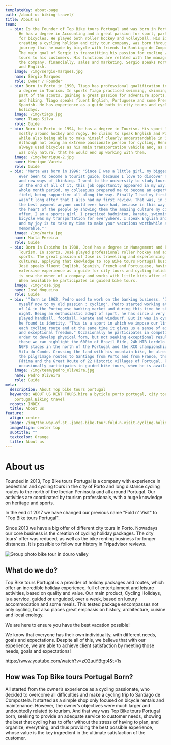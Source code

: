```yaml
---
templateKey: about-page
path: /about-us-biking-travel/
title: About us
team:
  - bio: Is the Founder of Top Bike tours Portugal and was born in Portugal in 1981.
      He has a degree in Accounting and a great passion for sport, particularly
      for bicycles. He played both roller hockey and volleyball. His idea, of
      creating a cycling holiday and city tour company, was born through a
      journey that he made by bicycle with friends to Santiago de Compostela.
      The main goal of Sergio is transmitting his passion for cycling / city
      tours to his customers. His functions are related with the management of
      the company, financially, sales and marketing. Sergio speaks Portuguese
      and English.
    image: /img/sergio-marques.jpg
    name: Sérgio Marques
    role: Owner / Founder
  - bio: Born in Porto in 1990, Tiago has professional qualification in Tourism and
      a degree in Tourism. In sports Tiago practiced swimming, skimming and was
      part of the scouts, gaining a great passion for adventure sports, outdoors
      and hiking. Tiago speaks fluent English, Portuguese and some French and
      Spanish. He has experience as a guide both in city tours and cycling
      holidays.
    image: /img/tiago.jpg
    name: Tiago Silva
    role: Guide
  - bio: Born in Porto in 1994, he has a degree in Tourism. His sport life revolved
      mostly around hockey and rugby. He claims to speak English and Portuguese,
      while also being able to make himself clearly understandable in Spanish.
      Although not being an extreme passionate person for cycling, Henrique as
      always used bicycles as his main transportation vehicle and, as such, it
      was only natural that he would end up working with them.
    image: /img/henrique-2.jpg
    name: Henrique Vareta
    role: Guide
  - bio: 'Marta was born in 1996: "Since I was a little girl, my biggest dream has
      ever been to become a tourist guide, because I love to discover new people
      and new ways of thinking. I went to the university to study tourism and,
      in the end of all of it, this job opportunity appeared in my way. During a
      whole month period, my colleagues prepared me to become an expert in this
      field, being supportive all along the way. Finally I had my first tour. It
      wasn’t long after that I also had my first review. That was, in itself,
      the best payment anyone could ever have had, because in this way I touched
      the heart of the people by showing them the amazing culture my city has to
      offer. I am a sports girl. I practiced badminton, karate, swimming and the
      bicycle was my transportation for everywhere. I speak English and Spanish,
      and my joy is to take my time to make your vacations worthwhile and
      memorable."'
    image: /img/marta.jpg
    name: Marta Pereira
    role: Guide
  - bio: Born in Espinho in 1988, José has a degree in Management and Planning in
      Tourism. In sports, José played professional roller hockey and adventure
      sports. The great passion of José is travelling and experiencing different
      cultures, applying that knowledge to Top Bike tours Portugal business.
      José speaks fluent English, Spanish, French and Portuguese, having
      extensive experience as a guide for city tours and cycling holidays. José
      is now the owner of a company and works with little kids after classes.
      When available he participates in guided bike tours.
    image: /img/josé.jpg
    name: José Nogueira
    role: Guide
  - bio: '"Born in 1962, Pedro used to work on the banking business. "I dedicate
      myself now to my old passion : cycling". Pedro started working at the age
      of 14 in the Portuguese banking market and during this time he studied at
      night. Being an enthusiastic adept of sport, he has since a very young age
      played handball, football, karate and windsurf. But it was in cycling that
      he found is identity. "This is a sport in which we impose our limit in
      each cycling route and at the same time it gives us a sense of adrenaline
      and exceptional freedom." Occasionally he participates in competitions in
      order to develop physical form, but not seeking exceptional results. From
      these we can highlight the 600km of Brazil Ride, 24h MTB Lordelo , the
      NGPS stages in the north of the Portugal and the XCO championship from
      Vila do Conde. Crossing the land with his mountain bike, he already cycled
      the pilgrimage routes to Santiago from Porto and from France, the paths to
      Fátima and the Great Route of 22 Historic villages of Portugal. Pedro
      occasionally participates in guided bike tours, when he is available.'
    image: /img/team/pedro_oliveira.jpg
    name: Pedro Oliveira
    role: Guide
meta:
  description: About Top bike tours portugal
  keywords: ABOUT US RENT TOURS,hire a bycicle porto portugal, city tours porto
    portugal,Biking travel
  robots: INDEX
  title: About us
feature:
  align: center
  image: /img/the-way-of-st.-james-bike-tour-fold-n-visit-cycling-holidays-4394.jpg
  imageAlign: center top
  subtitle: ""
  textcolor: Orange
  title: About us
---
```

# About us

Founded in 2013, Top Bike tours Portugal is a company with experience in pedestrian and cycling tours in the city of Porto and long distance cycling routes to the north of the Iberian Peninsula and all around Portugal. Our activities are coordinated by tourism professionals, with a huge knowledge on heritage and sports.

In the end of 2017 we have changed our previous name "Fold n' Visit" to "Top Bike tours Portugal".

Since 2013 we have a big offer of different city tours in Porto. Nowadays our core business is the creation of cycling holiday packages. The city tours' offer was reduced, as well as the bike renting business for longer distances. It is possible to follow our history in Tripadvisor reviews.

![Group photo bike tour in douro valley](/img/guided-bike-tour-in-douro-valley.jpg "Group photo bike tour in douro valley")

## What do we do?

Top Bike tours Portugal is a provider of holiday packages and routes, which offer an incredible holiday experience, full of entertainment and leisure activities, based on quality and value. Our main product, Cycling Holidays, is a service, guided or unguided, over a week, based on luxury accommodation and some meals. This tested package encompasses not only cycling, but also places great emphasis on history, architecture, cuisine and local enology.

We are here to ensure you have the best vacation possible!

We know that everyone has their own individuality, with different needs, goals and expectations. Despite all of this, we believe that with our experience, we are able to achieve client satisfaction by meeting those needs, goals and expectations!

<https://www.youtube.com/watch?v=zO2uuYBtgt4&t=1s>

## How was Top Bike tours Portugal Born?

All started from the owner’s experience as a cycling passionate, who decided to overcome all difficulties and make a cycling trip to Santiago de Compostela. It started as a simple shop only focused on bicycle rentals and maintenance. However, the owner’s objectives were much larger and undoubtedly related to tourism. And that way was Top Bike tours Portugal born, seeking to provide an adequate service to customer needs, showing the best that cycling has to offer without the stress of having to plan, and organize, everything, and thus providing the best possible experience, whose value is the key ingredient in the ultimate satisfaction of the customer.